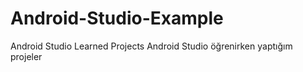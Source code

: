# Android-Studio-Example
 
Android Studio Learned Projects
Android Studio öğrenirken yaptığım projeler
